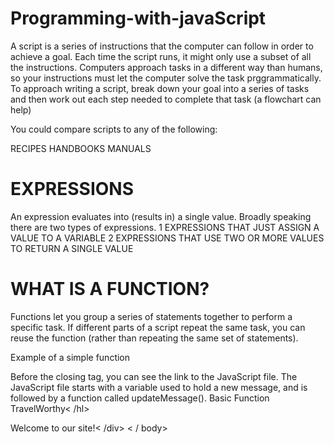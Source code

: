 # Programming-with-javaScript

A script is a series of instructions that the computer can follow in order to achieve a goal. 
Each time the script runs, it might only use a subset of all the instructions. 
Computers approach tasks in a different way than humans, so your instructions must let the computer solve the task prggrammatically. 
To approach writing a script, break down your goal into a series of tasks and then work out each step needed to complete that task (a flowchart can help)

You could compare scripts to any of the following:

RECIPES 
HANDBOOKS 
MANUALS

# EXPRESSIONS 
An expression evaluates into (results in) a single value. Broadly speaking there are two types of expressions. 
1 EXPRESSIONS THAT JUST ASSIGN A VALUE TO A VARIABLE
2 EXPRESSIONS THAT USE TWO OR MORE VALUES TO RETURN A SINGLE VALUE 



# WHAT IS A FUNCTION? 
Functions let you group a series of statements together to perform a specific task. If different parts of a script repeat the same task, you can reuse the function (rather than repeating the same set of statements). 

Example of a simple function

<!DOCTYPE html> <html> <head> 
Before the closing </body> tag, you can see the link to the JavaScript file. The JavaScript file starts with a variable used to hold a new message, and is followed by a function called updateMessage(). 
<ti tle>Basic Function</title> <link rel ="stylesheet" href="css/c03.css" /> </head> <body> <hl>TravelWorthy< /hl> <div id="message">Welcome to our site!< /div> <script src="js/basic-function.js"></script> < / body> </html> 
